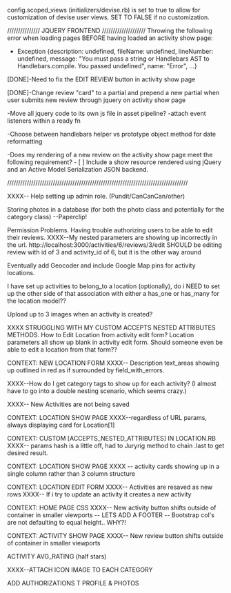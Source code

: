 config.scoped_views (initializers/devise.rb) is set to true to allow for customization of devise user views. SET TO FALSE if no customization.


/////////////// JQUERY FRONTEND ////////////////////
Throwing the following error when loading pages BEFORE having loaded an activity show page:
  - Exception {description: undefined, fileName: undefined, lineNumber: undefined, message: "You must pass a string or Handlebars AST to Handlebars.compile. You passed undefined", name: "Error", …}

[DONE]-Need to fix the EDIT REVIEW button in activity show page

[DONE]-Change review "card" to a partial and prepend a new partial when user submits new review through jquery on activity show page

-Move all jquery code to its own js file in asset pipeline?
  -attach event listeners within a ready fn

-Choose between handlebars helper vs prototype object method for date reformatting


-Does my rendering of a new review on the activity show page meet the following requirement?
    - [ ] Include a show resource rendered using jQuery and an Active Model Serialization JSON backend.



///////////////////////////////////////////////////////////////////////////////////


XXXX-- Help setting up admin role. (Pundit/CanCanCan/other)


Storing photos in a database (for both the photo class and potentially for the category class)
--Paperclip!


Permission Problems. Having trouble authorizing users to be able to edit their reviews.
XXXX--My nested parameters are showing up incorrectly in the url. http://localhost:3000/activities/6/reviews/3/edit SHOULD be editing review with id of 3 and activity_id of 6, but it is the other way around

Eventually add Geocoder and include Google Map pins for activity locations.

I have set up activities to belong_to a location (optionally), do i NEED to set up the other side of that association with either a has_one or has_many for the location model??

Upload up to 3 images when an activity is created?

XXXX STRUGGLING WITH MY CUSTOM ACCEPTS NESTED ATTRIBUTES METHODS. How to Edit Location from activity edit form? Location parameters all show up blank in activity edit form. Should someone even be able to edit a location from that form??

CONTEXT: NEW LOCATION FORM
XXXX-- Description text_areas showing up outlined in red as if surrounded by field_with_errors.

XXXX--How do I get category tags to show up for each activity? (I almost have to go into a double nesting scenario, which seems crazy.)

XXXX-- New Activities are not being saved

CONTEXT: LOCATION SHOW PAGE
XXXX--regardless of URL params, always displaying card for Location[1]

CONTEXT: CUSTOM [ACCEPTS_NESTED_ATTRIBUTES] IN LOCATION.RB
XXXX-- params hash is a little off, had to Juryrig method to chain .last to get desired result.

CONTEXT: LOCATION SHOW PAGE
XXXX -- activity cards showing up in a single column rather than 3 column structure

CONTEXT: LOCATION EDIT FORM
XXXX-- Activities are resaved as new rows
XXXX-- If i try to update an activity it creates a new activity


CONTEXT: HOME PAGE CSS
XXXX-- New activity button shifts outside of container in smaller viewports
-- LETS ADD A FOOTER
-- Bootstrap col's are not defaulting to equal height.. WHY?!

CONTEXT: ACTIVITY SHOW PAGE
XXXX-- New review button shifts outside of container in smaller viewports

ACTIVITY AVG_RATING (half stars)

XXXX--ATTACH ICON IMAGE TO EACH CATEGORY

ADD AUTHORIZATIONS T PROFILE & PHOTOS

